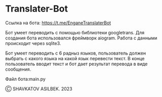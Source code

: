 # Translater-Bot

Ссылка на бота: https://t.me/EnganeTranslaterBot

Бот умеет переводить с помощью библиотеки googletrans.
Для создания бота использовался фреймворк aiogram. 
Работа с данными происходит через sqlite3.


Бот умеет переводить с 6 радныз языков, пользователь должен выбрать с какого языка на какой язык 
перевести текст. В конце пользователь вводит текст и бот дает результат перевода в виде сообщения.

Файл бота:main.py

Ⓒ SHAVKATOV ASILBEK. 2023
